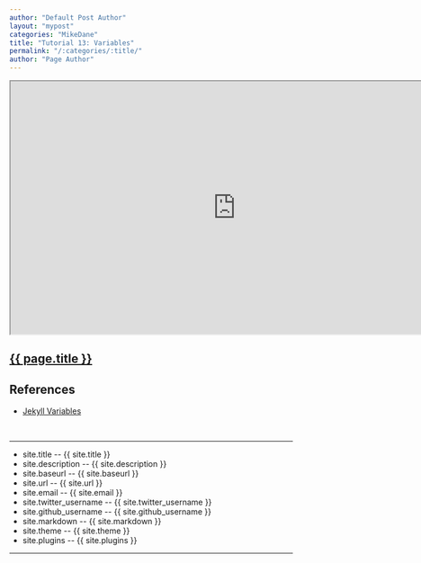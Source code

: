 ```yaml
---
author: "Default Post Author"
layout: "mypost"
categories: "MikeDane"
title: "Tutorial 13: Variables"
permalink: "/:categories/:title/"
author: "Page Author"
---
```


<div><iframe width="800" height="450"
src="https://www.youtube.com/embed/nLJBF2KiOZw">
</iframe></div>

## [{{ page.title }}](https://youtu.be/nLJBF2KiOZw)

## References

- [Jekyll Variables](https://jekyllrb.com/docs/variables/)
<br>
<hr>

-  site.title -- {{ site.title }}
-  site.description -- {{ site.description }}
-  site.baseurl -- {{ site.baseurl }}
-  site.url -- {{ site.url }}
-  site.email -- {{ site.email }}
-  site.twitter_username -- {{ site.twitter_username }}
-  site.github_username -- {{ site.github_username }}
-  site.markdown -- {{ site.markdown }}
-  site.theme -- {{ site.theme }}
-  site.plugins -- {{ site.plugins }}
<hr>




